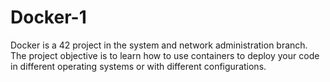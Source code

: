 # Docker-1
Docker is a 42 project in the system and network administration branch. The project objective is to learn how to use containers to deploy your code in different operating systems or with different configurations.
